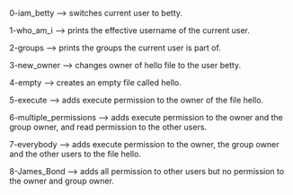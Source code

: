 0-iam_betty --> switches current user to betty.

1-who_am_i --> prints the effective username of the current user.

2-groups --> prints the groups the current user is part of.

3-new_owner --> changes owner of hello file to the user betty.

4-empty --> creates an empty file called hello.

5-execute --> adds execute permission to the owner of the file hello.

6-multiple_permissions --> adds execute permission to the owner and the group owner, and read permission to the other users.

7-everybody --> adds execute permission to the owner, the group owner and the other users to the file hello.

8-James_Bond --> adds all permission to other users but no permission to the owner and group owner.



